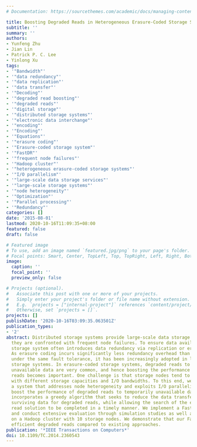 ```yaml
---
# Documentation: https://sourcethemes.com/academic/docs/managing-content/

title: Boosting Degraded Reads in Heterogeneous Erasure-Coded Storage Systems
subtitle: ''
summary: ''
authors:
- Yunfeng Zhu
- Jian Lin
- Patrick P. C. Lee
- Yinlong Xu
tags:
- '"Bandwidth"'
- '"data redundancy"'
- '"data replication"'
- '"data transfer"'
- '"Decoding"'
- '"degraded read boosting"'
- '"degraded reads"'
- '"digital storage"'
- '"distributed storage systems"'
- '"electronic data interchange"'
- '"encoding"'
- '"Encoding"'
- '"Equations"'
- '"erasure coding"'
- '"Erasure-coded storage system"'
- '"FastDR"'
- '"frequent node failures"'
- '"Hadoop cluster"'
- '"heterogeneous erasure-coded storage systems"'
- '"I/O parallelism"'
- '"large-scale data storage services"'
- '"large-scale storage systems"'
- '"node heterogeneity"'
- '"Optimization"'
- '"Parallel processing"'
- '"Redundancy"'
categories: []
date: '2015-08-01'
lastmod: 2020-10-16T11:09:35+08:00
featured: false
draft: false

# Featured image
# To use, add an image named `featured.jpg/png` to your page's folder.
# Focal points: Smart, Center, TopLeft, Top, TopRight, Left, Right, BottomLeft, Bottom, BottomRight.
image:
  caption: ''
  focal_point: ''
  preview_only: false

# Projects (optional).
#   Associate this post with one or more of your projects.
#   Simply enter your project's folder or file name without extension.
#   E.g. `projects = ["internal-project"]` references `content/project/deep-learning/index.md`.
#   Otherwise, set `projects = []`.
projects: []
publishDate: '2020-10-16T03:09:35.063501Z'
publication_types:
- '2'
abstract: Distributed storage systems provide large-scale data storage services, yet
  they are confronted with frequent node failures. To ensure data availability, a
  storage system often introduces data redundancy via replication or erasure coding.
  As erasure coding incurs significantly less redundancy overhead than replication
  under the same fault tolerance, it has been increasingly adopted in large-scale
  storage systems. In erasure-coded storage systems, degraded reads to temporarily
  unavailable data are very common, and hence boosting the performance of degraded
  reads becomes important. One challenge is that storage nodes tend to be heterogeneous
  with different storage capacities and I/O bandwidths. To this end, we propose FastDR,
  a system that addresses node heterogeneity and exploits I/O parallelism, so as to
  boost the performance of degraded reads to temporarily unavailable data. FastDR
  incorporates a greedy algorithm that seeks to reduce the data transfer cost of reading
  surviving data for degraded reads, while allowing the search of the efficient degraded
  read solution to be completed in a timely manner. We implement a FastDR prototype,
  and conduct extensive evaluation through simulation studies as well as testbed experiments
  on a Hadoop cluster with 10 storage nodes. We demonstrate that our FastDR achieves
  efficient degraded reads compared to existing approaches.
publication: '*IEEE Transactions on Computers*'
doi: 10.1109/TC.2014.2360543
---
```

